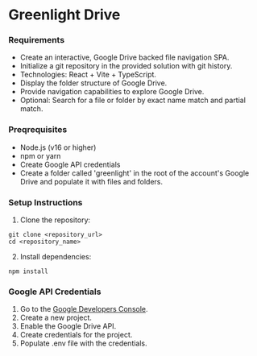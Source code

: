 # Greenlight Drive

### Requirements
- Create an interactive, Google Drive backed file navigation SPA.
- Initialize a git repository in the provided solution with git history.
- Technologies: React + Vite + TypeScript.
- Display the folder structure of Google Drive.
- Provide navigation capabilities to explore Google Drive.
- Optional: Search for a file or folder by exact name match and partial match.

### Preqrequisites
- Node.js (v16 or higher)
- npm or yarn
- Create Google API credentials
- Create a folder called 'greenlight' in the root of the account's Google Drive and populate it with files and folders.

### Setup Instructions
1. Clone the repository:
```
git clone <repository_url>
cd <repository_name>
```

2. Install dependencies:
```
npm install
```

### Google API Credentials
1. Go to the [Google Developers Console](https://console.developers.google.com/).
2. Create a new project.
3. Enable the Google Drive API.
4. Create credentials for the project.
5. Populate .env file with the credentials.
